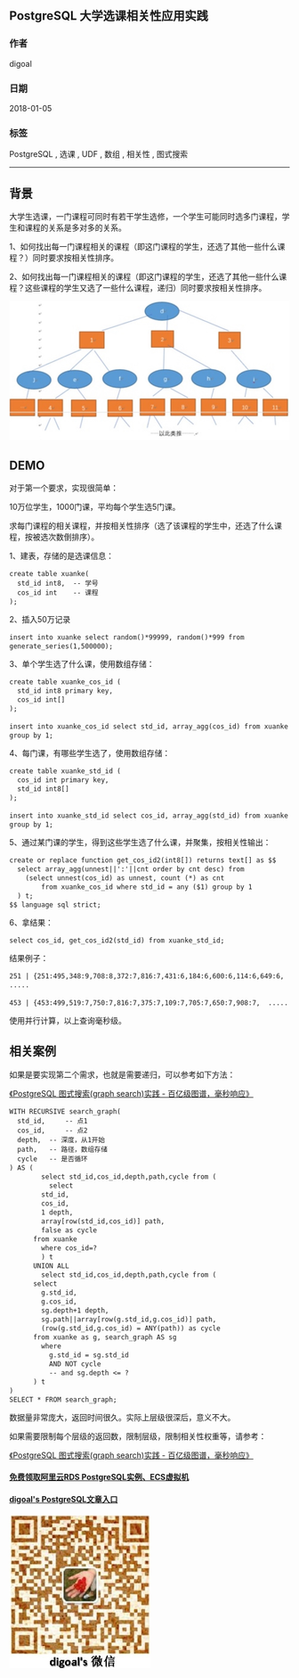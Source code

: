 ## PostgreSQL 大学选课相关性应用实践  
                              
### 作者                              
digoal                              
                              
### 日期                              
2018-01-05                             
                              
### 标签                              
PostgreSQL , 选课 , UDF , 数组 , 相关性 , 图式搜索     
                              
----                              
                              
## 背景    
大学生选课，一门课程可同时有若干学生选修，一个学生可能同时选多门课程，学生和课程的关系是多对多的关系。  
  
1、如何找出每一门课程相关的课程（即这门课程的学生，还选了其他一些什么课程？）同时要求按相关性排序。  
  
2、如何找出每一门课程相关的课程（即这门课程的学生，还选了其他一些什么课程？这些课程的学生又选了一些什么课程，递归）同时要求按相关性排序。  
  
![pic](20180105_02_pic_001.jpg)  
  
## DEMO  
对于第一个要求，实现很简单：  
  
10万位学生，1000门课，平均每个学生选5门课。  
  
求每门课程的相关课程，并按相关性排序（选了该课程的学生中，还选了什么课程，按被选次数倒排序）。  
  
1、建表，存储的是选课信息：  
  
```  
create table xuanke(  
  std_id int8,  -- 学号  
  cos_id int    -- 课程  
);  
```  
  
2、插入50万记录  
  
```  
insert into xuanke select random()*99999, random()*999 from generate_series(1,500000);  
```  
  
3、单个学生选了什么课，使用数组存储：  
  
```  
create table xuanke_cos_id (  
  std_id int8 primary key,  
  cos_id int[]  
);  
  
insert into xuanke_cos_id select std_id, array_agg(cos_id) from xuanke group by 1;  
```  
  
4、每门课，有哪些学生选了，使用数组存储：  
  
```  
create table xuanke_std_id (  
  cos_id int primary key,   
  std_id int8[]   
);  
  
insert into xuanke_std_id select cos_id, array_agg(std_id) from xuanke group by 1;  
```  
  
5、通过某门课的学生，得到这些学生选了什么课，并聚集，按相关性输出：  
  
```  
create or replace function get_cos_id2(int8[]) returns text[] as $$  
  select array_agg(unnest||':'||cnt order by cnt desc) from 
    (select unnest(cos_id) as unnest, count (*) as cnt 
        from xuanke_cos_id where std_id = any ($1) group by 1
  ) t;  
$$ language sql strict;    
```  
  
6、拿结果：  
  
```  
select cos_id, get_cos_id2(std_id) from xuanke_std_id;   
```  
  
结果例子：  
  
```  
251 | {251:495,348:9,708:8,372:7,816:7,431:6,184:6,600:6,114:6,649:6, .....  
  
453 | {453:499,519:7,750:7,816:7,375:7,109:7,705:7,650:7,908:7,  .....  
```  
  
使用并行计算，以上查询毫秒级。  
  
## 相关案例  
如果是要实现第二个需求，也就是需要递归，可以参考如下方法：  
  
[《PostgreSQL 图式搜索(graph search)实践 - 百亿级图谱，毫秒响应》](../201801/20180102_04.md)    
  
```  
WITH RECURSIVE search_graph(      
  std_id,     -- 点1      
  cos_id,     -- 点2      
  depth,  -- 深度，从1开始      
  path,   -- 路径，数组存储      
  cycle   -- 是否循环      
) AS (      
        select std_id,cos_id,depth,path,cycle from (      
          select   
	    std_id,  
	    cos_id,  
	    1 depth,  
	    array[row(std_id,cos_id)] path,   
	    false as cycle   
	  from xuanke   
	    where cos_id=?  
        ) t      
      UNION ALL      
        select std_id,cos_id,depth,path,cycle from (      
	  select   
	    g.std_id,  
	    g.cos_id,  
	    sg.depth+1 depth,  
	    sg.path||array[row(g.std_id,g.cos_id)] path,   
	    (row(g.std_id,g.cos_id) = ANY(path)) as cycle   
	  from xuanke as g, search_graph AS sg   
	    where   
	      g.std_id = sg.std_id  
	      AND NOT cycle  
	      -- and sg.depth <= ?  
	  ) t  
)  
SELECT * FROM search_graph;   
```  
  
数据量非常庞大，返回时间很久。实际上层级很深后，意义不大。  
  
如果需要限制每个层级的返回数，限制层级，限制相关性权重等，请参考：  
  
[《PostgreSQL 图式搜索(graph search)实践 - 百亿级图谱，毫秒响应》](../201801/20180102_04.md)    
  
  
  
  
  
  
  
  
  
  
  
  
  
#### [免费领取阿里云RDS PostgreSQL实例、ECS虚拟机](https://free.aliyun.com/ "57258f76c37864c6e6d23383d05714ea")
  
  
#### [digoal's PostgreSQL文章入口](https://github.com/digoal/blog/blob/master/README.md "22709685feb7cab07d30f30387f0a9ae")
  
  
![digoal's weixin](../pic/digoal_weixin.jpg "f7ad92eeba24523fd47a6e1a0e691b59")
  
  
  
  
  
  
  
